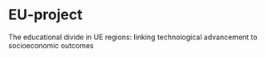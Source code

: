 # EU-project
The educational divide in UE regions: linking technological advancement to socioeconomic outcomes
